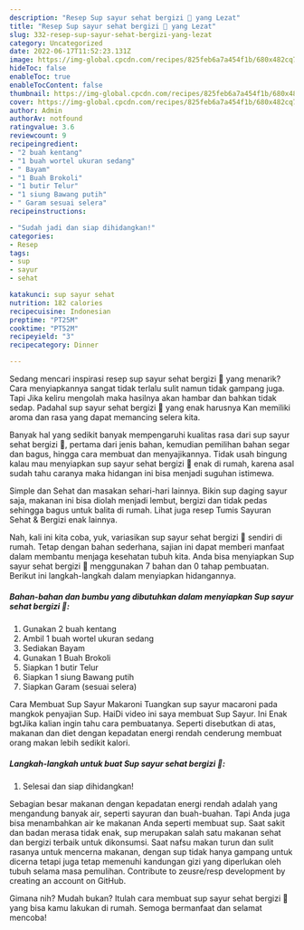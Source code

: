 ```yaml
---
description: "Resep Sup sayur sehat bergizi 🥦 yang Lezat"
title: "Resep Sup sayur sehat bergizi 🥦 yang Lezat"
slug: 332-resep-sup-sayur-sehat-bergizi-yang-lezat
category: Uncategorized
date: 2022-06-17T11:52:23.131Z
image: https://img-global.cpcdn.com/recipes/825feb6a7a454f1b/680x482cq70/sup-sayur-sehat-bergizi-foto-resep-utama.jpg
hideToc: false
enableToc: true
enableTocContent: false
thumbnail: https://img-global.cpcdn.com/recipes/825feb6a7a454f1b/680x482cq70/sup-sayur-sehat-bergizi-foto-resep-utama.jpg
cover: https://img-global.cpcdn.com/recipes/825feb6a7a454f1b/680x482cq70/sup-sayur-sehat-bergizi-foto-resep-utama.jpg
author: Admin
authorAv: notfound
ratingvalue: 3.6
reviewcount: 9
recipeingredient:
- "2 buah kentang"
- "1 buah wortel ukuran sedang"
- " Bayam"
- "1 Buah Brokoli"
- "1 butir Telur"
- "1 siung Bawang putih"
- " Garam sesuai selera"
recipeinstructions:

- "Sudah jadi dan siap dihidangkan!"
categories:
- Resep
tags:
- sup
- sayur
- sehat

katakunci: sup sayur sehat 
nutrition: 182 calories
recipecuisine: Indonesian
preptime: "PT25M"
cooktime: "PT52M"
recipeyield: "3"
recipecategory: Dinner

---
```



Sedang mencari inspirasi resep sup sayur sehat bergizi 🥦 yang menarik? Cara menyiapkannya sangat tidak terlalu sulit namun tidak gampang juga. Tapi Jika keliru mengolah maka hasilnya akan hambar dan bahkan tidak sedap. Padahal sup sayur sehat bergizi 🥦 yang enak harusnya Kan memiliki aroma dan rasa yang dapat memancing selera kita.


Banyak hal yang sedikit banyak mempengaruhi kualitas rasa dari sup sayur sehat bergizi 🥦, pertama dari jenis bahan, kemudian pemilihan bahan segar dan bagus, hingga cara membuat dan menyajikannya. Tidak usah bingung kalau mau menyiapkan sup sayur sehat bergizi 🥦 enak di rumah, karena asal sudah tahu caranya maka hidangan ini bisa menjadi suguhan istimewa.

Simple dan Sehat dan masakan sehari-hari lainnya. Bikin sup daging sayur saja, makanan ini bisa diolah menjadi lembut, bergizi dan tidak pedas sehingga bagus untuk balita di rumah. Lihat juga resep Tumis Sayuran Sehat &amp; Bergizi enak lainnya.


Nah, kali ini kita coba, yuk, variasikan sup sayur sehat bergizi 🥦 sendiri di rumah. Tetap dengan bahan sederhana, sajian ini dapat memberi manfaat dalam membantu menjaga kesehatan tubuh kita. Anda bisa menyiapkan Sup sayur sehat bergizi 🥦 menggunakan 7 bahan dan 0 tahap pembuatan. Berikut ini langkah-langkah dalam menyiapkan hidangannya.

<!--inarticleads1-->

##### Bahan-bahan dan bumbu yang dibutuhkan dalam menyiapkan Sup sayur sehat bergizi 🥦:

1. Gunakan 2 buah kentang
1. Ambil 1 buah wortel ukuran sedang
1. Sediakan  Bayam
1. Gunakan 1 Buah Brokoli
1. Siapkan 1 butir Telur
1. Siapkan 1 siung Bawang putih
1. Siapkan  Garam (sesuai selera)


Cara Membuat Sup Sayur Makaroni Tuangkan sup sayur macaroni pada mangkok penyajian Sup. HaiDi video ini saya membuat Sup Sayur. Ini Enak bgtJika kalian ingin tahu cara pembuatanya. Seperti disebutkan di atas, makanan dan diet dengan kepadatan energi rendah cenderung membuat orang makan lebih sedikit kalori. 

<!--inarticleads2-->

##### Langkah-langkah untuk buat Sup sayur sehat bergizi 🥦:


1. Selesai dan siap dihidangkan!

Sebagian besar makanan dengan kepadatan energi rendah adalah yang mengandung banyak air, seperti sayuran dan buah-buahan. Tapi Anda juga bisa menambahkan air ke makanan Anda seperti membuat sup. Saat sakit dan badan merasa tidak enak, sup merupakan salah satu makanan sehat dan bergizi terbaik untuk dikonsumsi. Saat nafsu makan turun dan sulit rasanya untuk mencerna makanan, dengan sup tidak hanya gampang untuk dicerna tetapi juga tetap memenuhi kandungan gizi yang diperlukan oleh tubuh selama masa pemulihan. Contribute to zeusre/resp development by creating an account on GitHub. 

Gimana nih? Mudah bukan? Itulah cara membuat sup sayur sehat bergizi 🥦 yang bisa kamu lakukan di rumah. Semoga bermanfaat dan selamat mencoba!

